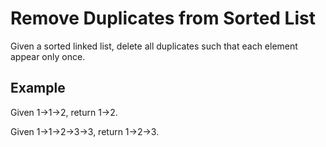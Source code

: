# Remove Duplicates from Sorted List

Given a sorted linked list, delete all duplicates such that each element appear only once.

## Example

Given 1->1->2, return 1->2.

Given 1->1->2->3->3, return 1->2->3.